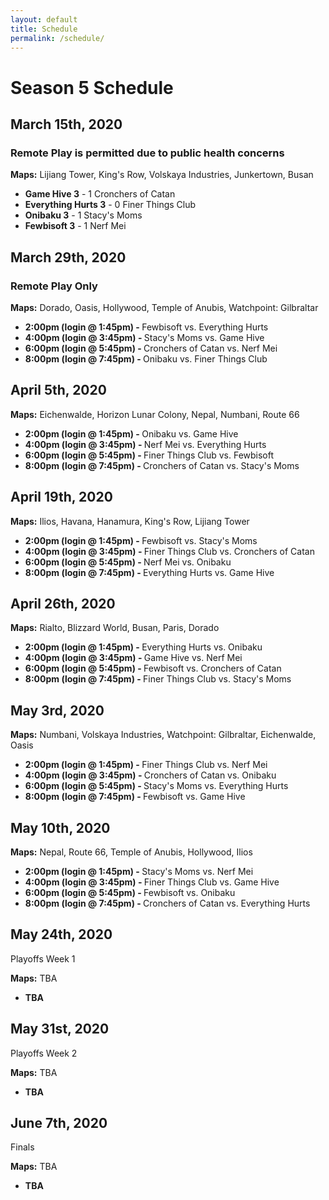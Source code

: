 ```yaml
---
layout: default
title: Schedule
permalink: /schedule/
---
```

<div class="container">
  <div class="row justify-content-center page-section-no-line">
    <div class="col-12 col-md-10 col-xl-8">
      <h1 class="text-center">Season 5 Schedule</h1>
      <h2>March 15th, 2020</h2><h3>Remote Play is permitted due to public health concerns</h3>
      <p><strong>Maps:</strong> Lijiang Tower, King's Row, Volskaya Industries, Junkertown, Busan</p>
      <ul>
        <li><strong>Game Hive 3</strong> - 1 Cronchers of Catan</li>
        <li><strong>Everything Hurts 3</strong> - 0 Finer Things Club</li>
        <li><strong>Onibaku 3</strong> - 1 Stacy's Moms</li>
        <li><strong>Fewbisoft 3</strong> - 1 Nerf Mei</li>
      </ul>
      <h2>March 29th, 2020</h2><h3>Remote Play Only</h3>
      <p><strong>Maps:</strong> Dorado, Oasis, Hollywood, Temple of Anubis, Watchpoint: Gilbraltar</p>
      <ul>
        <li><strong>2:00pm (login @ 1:45pm) - </strong> Fewbisoft vs. Everything Hurts</li>
        <li><strong>4:00pm (login @ 3:45pm) - </strong> Stacy's Moms vs. Game Hive</li>
        <li><strong>6:00pm (login @ 5:45pm) - </strong> Cronchers of Catan vs. Nerf Mei</li>
        <li><strong>8:00pm (login @ 7:45pm) - </strong> Onibaku vs. Finer Things Club</li>
      </ul>
      <h2>April 5th, 2020</h2>
      <p><strong>Maps:</strong> Eichenwalde, Horizon Lunar Colony, Nepal, Numbani, Route 66</p>
      <ul>
        <li><strong>2:00pm (login @ 1:45pm) - </strong> Onibaku vs. Game Hive</li>
        <li><strong>4:00pm (login @ 3:45pm) - </strong> Nerf Mei vs. Everything Hurts</li>
        <li><strong>6:00pm (login @ 5:45pm) - </strong> Finer Things Club vs. Fewbisoft</li>
        <li><strong>8:00pm (login @ 7:45pm) - </strong> Cronchers of Catan vs. Stacy's Moms</li>
      </ul>      
      <h2>April 19th, 2020</h2>
      <p><strong>Maps:</strong> Ilios, Havana, Hanamura, King's Row, Lijiang Tower</p>
      <ul>
        <li><strong>2:00pm (login @ 1:45pm) - </strong> Fewbisoft vs. Stacy's Moms</li>
        <li><strong>4:00pm (login @ 3:45pm) - </strong> Finer Things Club vs. Cronchers of Catan</li>
        <li><strong>6:00pm (login @ 5:45pm) - </strong> Nerf Mei vs. Onibaku</li>
        <li><strong>8:00pm (login @ 7:45pm) - </strong> Everything Hurts vs. Game Hive</li>
      </ul>      
      <h2>April 26th, 2020</h2>
      <p><strong>Maps:</strong> Rialto, Blizzard World, Busan, Paris, Dorado</p>
      <ul>
        <li><strong>2:00pm (login @ 1:45pm) - </strong> Everything Hurts vs. Onibaku</li>
        <li><strong>4:00pm (login @ 3:45pm) - </strong> Game Hive vs. Nerf Mei</li>
        <li><strong>6:00pm (login @ 5:45pm) - </strong> Fewbisoft vs. Cronchers of Catan</li>
        <li><strong>8:00pm (login @ 7:45pm) - </strong> Finer Things Club vs. Stacy's Moms</li>
      </ul>
      <h2>May 3rd, 2020</h2>
      <p><strong>Maps:</strong> Numbani, Volskaya Industries, Watchpoint: Gilbraltar, Eichenwalde, Oasis</p>
      <ul>
        <li><strong>2:00pm (login @ 1:45pm) - </strong> Finer Things Club vs. Nerf Mei</li>
        <li><strong>4:00pm (login @ 3:45pm) - </strong> Cronchers of Catan vs. Onibaku</li>
        <li><strong>6:00pm (login @ 5:45pm) - </strong> Stacy's Moms vs. Everything Hurts</li>
        <li><strong>8:00pm (login @ 7:45pm) - </strong> Fewbisoft vs. Game Hive</li>
      </ul>
      <h2>May 10th, 2020</h2>
      <p><strong>Maps:</strong> Nepal, Route 66, Temple of Anubis, Hollywood, Ilios</p>
      <ul>
        <li><strong>2:00pm (login @ 1:45pm) - </strong> Stacy's Moms vs. Nerf Mei</li>
        <li><strong>4:00pm (login @ 3:45pm) - </strong> Finer Things Club vs. Game Hive</li>
        <li><strong>6:00pm (login @ 5:45pm) - </strong> Fewbisoft vs. Onibaku</li>
        <li><strong>8:00pm (login @ 7:45pm) - </strong> Cronchers of Catan vs. Everything Hurts</li>
      </ul>
      <h2>May 24th, 2020</h2>
      <p>Playoffs Week 1</p>
      <p><strong>Maps:</strong> TBA </p>
      <ul>
          <li><strong>TBA</strong></li>
      </ul>
      <h2>May 31st, 2020</h2>
      <p>Playoffs Week 2</p>
      <p><strong>Maps:</strong> TBA </p>
      <ul>
          <li><strong>TBA</strong></li>
      </ul>
       <h2>June 7th, 2020</h2>
       <p>Finals</p>
      <p><strong>Maps:</strong> TBA </p>
       <ul>
          <li><strong>TBA</strong></li>
      </ul>
    </div>
  </div>
</div>
